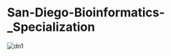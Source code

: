 # San-Diego-Bioinformatics-_Specialization

![dn1](https://user-images.githubusercontent.com/7158671/56598550-5b09a200-65fd-11e9-83d8-85362f9bfc66.jpeg)
